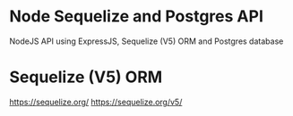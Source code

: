 # Node Sequelize and Postgres API
NodeJS API using ExpressJS, Sequelize (V5) ORM and Postgres database

# Sequelize (V5) ORM

https://sequelize.org/
https://sequelize.org/v5/
